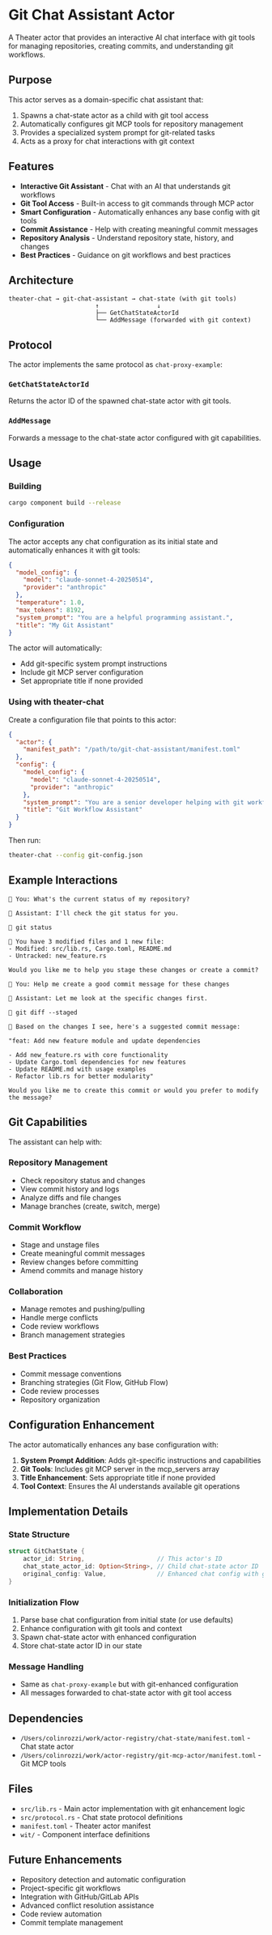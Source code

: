 # Git Chat Assistant Actor

A Theater actor that provides an interactive AI chat interface with git tools for managing repositories, creating commits, and understanding git workflows.

## Purpose

This actor serves as a domain-specific chat assistant that:
1. Spawns a chat-state actor as a child with git tool access
2. Automatically configures git MCP tools for repository management
3. Provides a specialized system prompt for git-related tasks
4. Acts as a proxy for chat interactions with git context

## Features

- **Interactive Git Assistant** - Chat with an AI that understands git workflows
- **Git Tool Access** - Built-in access to git commands through MCP actor
- **Smart Configuration** - Automatically enhances any base config with git tools
- **Commit Assistance** - Help with creating meaningful commit messages
- **Repository Analysis** - Understand repository state, history, and changes
- **Best Practices** - Guidance on git workflows and best practices

## Architecture

```
theater-chat → git-chat-assistant → chat-state (with git tools)
                        ↑                ↓
                        ├── GetChatStateActorId
                        └── AddMessage (forwarded with git context)
```

## Protocol

The actor implements the same protocol as `chat-proxy-example`:

### `GetChatStateActorId`
Returns the actor ID of the spawned chat-state actor with git tools.

### `AddMessage`
Forwards a message to the chat-state actor configured with git capabilities.

## Usage

### Building

```bash
cargo component build --release
```

### Configuration

The actor accepts any chat configuration as its initial state and automatically enhances it with git tools:

```json
{
  "model_config": {
    "model": "claude-sonnet-4-20250514",
    "provider": "anthropic"
  },
  "temperature": 1.0,
  "max_tokens": 8192,
  "system_prompt": "You are a helpful programming assistant.",
  "title": "My Git Assistant"
}
```

The actor will automatically:
- Add git-specific system prompt instructions
- Include git MCP server configuration
- Set appropriate title if none provided

### Using with theater-chat

Create a configuration file that points to this actor:

```json
{
  "actor": {
    "manifest_path": "/path/to/git-chat-assistant/manifest.toml"
  },
  "config": {
    "model_config": {
      "model": "claude-sonnet-4-20250514", 
      "provider": "anthropic"
    },
    "system_prompt": "You are a senior developer helping with git workflows.",
    "title": "Git Workflow Assistant"
  }
}
```

Then run:
```bash
theater-chat --config git-config.json
```

## Example Interactions

```
👤 You: What's the current status of my repository?

🤖 Assistant: I'll check the git status for you.

🔧 git status

💬 You have 3 modified files and 1 new file:
- Modified: src/lib.rs, Cargo.toml, README.md  
- Untracked: new_feature.rs

Would you like me to help you stage these changes or create a commit?

👤 You: Help me create a good commit message for these changes

🤖 Assistant: Let me look at the specific changes first.

🔧 git diff --staged

💬 Based on the changes I see, here's a suggested commit message:

"feat: Add new feature module and update dependencies

- Add new_feature.rs with core functionality
- Update Cargo.toml dependencies for new features
- Update README.md with usage examples
- Refactor lib.rs for better modularity"

Would you like me to create this commit or would you prefer to modify the message?
```

## Git Capabilities

The assistant can help with:

### Repository Management
- Check repository status and changes
- View commit history and logs
- Analyze diffs and file changes
- Manage branches (create, switch, merge)

### Commit Workflow
- Stage and unstage files
- Create meaningful commit messages
- Review changes before committing
- Amend commits and manage history

### Collaboration
- Manage remotes and pushing/pulling
- Handle merge conflicts
- Code review workflows
- Branch management strategies

### Best Practices
- Commit message conventions
- Branching strategies (Git Flow, GitHub Flow)
- Code review processes
- Repository organization

## Configuration Enhancement

The actor automatically enhances any base configuration with:

1. **System Prompt Addition**: Adds git-specific instructions and capabilities
2. **Git Tools**: Includes git MCP server in the mcp_servers array
3. **Title Enhancement**: Sets appropriate title if none provided
4. **Tool Context**: Ensures the AI understands available git operations

## Implementation Details

### State Structure
```rust
struct GitChatState {
    actor_id: String,                    // This actor's ID
    chat_state_actor_id: Option<String>, // Child chat-state actor ID  
    original_config: Value,              // Enhanced chat config with git tools
}
```

### Initialization Flow
1. Parse base chat configuration from initial state (or use defaults)
2. Enhance configuration with git tools and context
3. Spawn chat-state actor with enhanced configuration
4. Store chat-state actor ID in our state

### Message Handling
- Same as `chat-proxy-example` but with git-enhanced configuration
- All messages forwarded to chat-state actor with git tool access

## Dependencies

- `/Users/colinrozzi/work/actor-registry/chat-state/manifest.toml` - Chat state actor
- `/Users/colinrozzi/work/actor-registry/git-mcp-actor/manifest.toml` - Git MCP tools

## Files

- `src/lib.rs` - Main actor implementation with git enhancement logic
- `src/protocol.rs` - Chat state protocol definitions
- `manifest.toml` - Theater actor manifest
- `wit/` - Component interface definitions

## Future Enhancements

- Repository detection and automatic configuration
- Project-specific git workflows
- Integration with GitHub/GitLab APIs
- Advanced conflict resolution assistance
- Code review automation
- Commit template management
